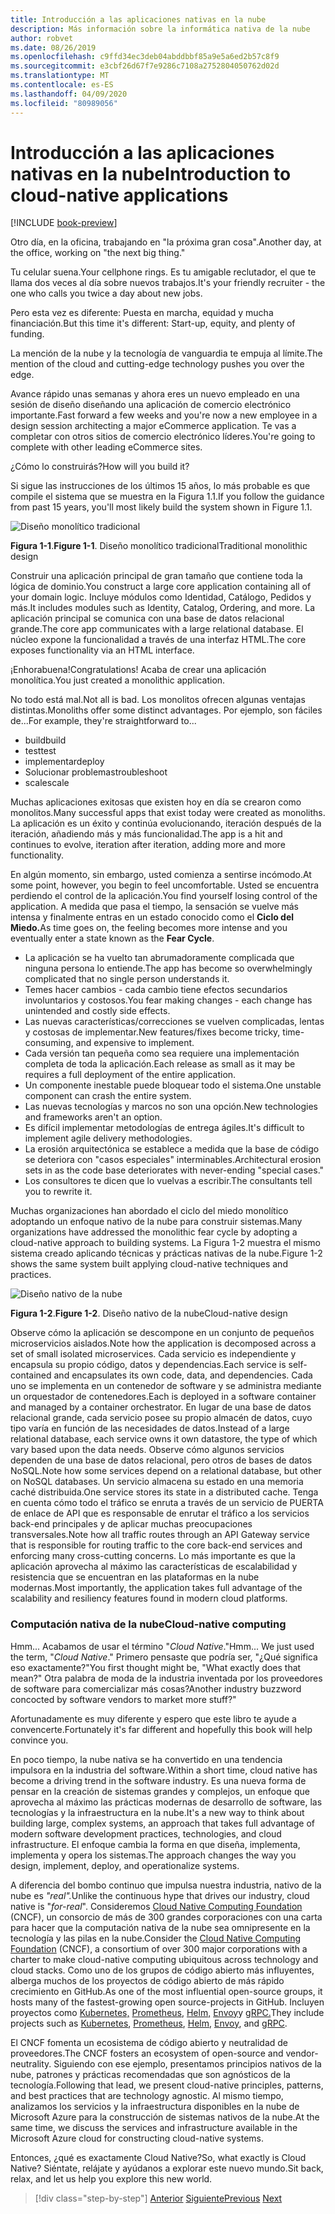 ```yaml
---
title: Introducción a las aplicaciones nativas en la nube
description: Más información sobre la informática nativa de la nube
author: robvet
ms.date: 08/26/2019
ms.openlocfilehash: c9ffd34ec3deb04abddbbf85a9e5a6ed2b57c8f9
ms.sourcegitcommit: e3cbf26d67f7e9286c7108a2752804050762d02d
ms.translationtype: MT
ms.contentlocale: es-ES
ms.lasthandoff: 04/09/2020
ms.locfileid: "80989056"
---
```

# <a name="introduction-to-cloud-native-applications"></a><span data-ttu-id="c06f8-103">Introducción a las aplicaciones nativas en la nube</span><span class="sxs-lookup"><span data-stu-id="c06f8-103">Introduction to cloud-native applications</span></span>

[!INCLUDE [book-preview](../../../includes/book-preview.md)]

<span data-ttu-id="c06f8-104">Otro día, en la oficina, trabajando en "la próxima gran cosa".</span><span class="sxs-lookup"><span data-stu-id="c06f8-104">Another day, at the office, working on "the next big thing."</span></span>

<span data-ttu-id="c06f8-105">Tu celular suena.</span><span class="sxs-lookup"><span data-stu-id="c06f8-105">Your cellphone rings.</span></span> <span data-ttu-id="c06f8-106">Es tu amigable reclutador, el que te llama dos veces al día sobre nuevos trabajos.</span><span class="sxs-lookup"><span data-stu-id="c06f8-106">It's your friendly recruiter - the one who calls you twice a day about new jobs.</span></span>

<span data-ttu-id="c06f8-107">Pero esta vez es diferente: Puesta en marcha, equidad y mucha financiación.</span><span class="sxs-lookup"><span data-stu-id="c06f8-107">But this time it's different: Start-up, equity, and plenty of funding.</span></span>

<span data-ttu-id="c06f8-108">La mención de la nube y la tecnología de vanguardia te empuja al límite.</span><span class="sxs-lookup"><span data-stu-id="c06f8-108">The mention of the cloud and cutting-edge technology pushes you over the edge.</span></span>

<span data-ttu-id="c06f8-109">Avance rápido unas semanas y ahora eres un nuevo empleado en una sesión de diseño diseñando una aplicación de comercio electrónico importante.</span><span class="sxs-lookup"><span data-stu-id="c06f8-109">Fast forward a few weeks and you're now a new employee in a design session architecting a major eCommerce application.</span></span> <span data-ttu-id="c06f8-110">Te vas a completar con otros sitios de comercio electrónico líderes.</span><span class="sxs-lookup"><span data-stu-id="c06f8-110">You're going to complete with other leading eCommerce sites.</span></span>

<span data-ttu-id="c06f8-111">¿Cómo lo construirás?</span><span class="sxs-lookup"><span data-stu-id="c06f8-111">How will you build it?</span></span>

<span data-ttu-id="c06f8-112">Si sigue las instrucciones de los últimos 15 años, lo más probable es que compile el sistema que se muestra en la Figura 1.1.</span><span class="sxs-lookup"><span data-stu-id="c06f8-112">If you follow the guidance from past 15 years, you'll most likely build the system shown in Figure 1.1.</span></span>

![Diseño monolítico tradicional](./media/monolithic-design.png)

<span data-ttu-id="c06f8-114">**Figura 1-1**.</span><span class="sxs-lookup"><span data-stu-id="c06f8-114">**Figure 1-1**.</span></span> <span data-ttu-id="c06f8-115">Diseño monolítico tradicional</span><span class="sxs-lookup"><span data-stu-id="c06f8-115">Traditional monolithic design</span></span>

<span data-ttu-id="c06f8-116">Construir una aplicación principal de gran tamaño que contiene toda la lógica de dominio.</span><span class="sxs-lookup"><span data-stu-id="c06f8-116">You construct a large core application containing all of your domain logic.</span></span> <span data-ttu-id="c06f8-117">Incluye módulos como Identidad, Catálogo, Pedidos y más.</span><span class="sxs-lookup"><span data-stu-id="c06f8-117">It includes modules such as Identity, Catalog, Ordering, and more.</span></span> <span data-ttu-id="c06f8-118">La aplicación principal se comunica con una base de datos relacional grande.</span><span class="sxs-lookup"><span data-stu-id="c06f8-118">The core app communicates with a large relational database.</span></span> <span data-ttu-id="c06f8-119">El núcleo expone la funcionalidad a través de una interfaz HTML.</span><span class="sxs-lookup"><span data-stu-id="c06f8-119">The core exposes functionality via an HTML interface.</span></span>

<span data-ttu-id="c06f8-120">¡Enhorabuena!</span><span class="sxs-lookup"><span data-stu-id="c06f8-120">Congratulations!</span></span>  <span data-ttu-id="c06f8-121">Acaba de crear una aplicación monolítica.</span><span class="sxs-lookup"><span data-stu-id="c06f8-121">You just created a monolithic application.</span></span>

<span data-ttu-id="c06f8-122">No todo está mal.</span><span class="sxs-lookup"><span data-stu-id="c06f8-122">Not all is bad.</span></span> <span data-ttu-id="c06f8-123">Los monolitos ofrecen algunas ventajas distintas.</span><span class="sxs-lookup"><span data-stu-id="c06f8-123">Monoliths offer some distinct advantages.</span></span> <span data-ttu-id="c06f8-124">Por ejemplo, son fáciles de...</span><span class="sxs-lookup"><span data-stu-id="c06f8-124">For example, they're straightforward to...</span></span>

- <span data-ttu-id="c06f8-125">build</span><span class="sxs-lookup"><span data-stu-id="c06f8-125">build</span></span>
- <span data-ttu-id="c06f8-126">test</span><span class="sxs-lookup"><span data-stu-id="c06f8-126">test</span></span>
- <span data-ttu-id="c06f8-127">implementar</span><span class="sxs-lookup"><span data-stu-id="c06f8-127">deploy</span></span>
- <span data-ttu-id="c06f8-128">Solucionar problemas</span><span class="sxs-lookup"><span data-stu-id="c06f8-128">troubleshoot</span></span>
- <span data-ttu-id="c06f8-129">scale</span><span class="sxs-lookup"><span data-stu-id="c06f8-129">scale</span></span>

<span data-ttu-id="c06f8-130">Muchas aplicaciones exitosas que existen hoy en día se crearon como monolitos.</span><span class="sxs-lookup"><span data-stu-id="c06f8-130">Many successful apps that exist today were created as monoliths.</span></span> <span data-ttu-id="c06f8-131">La aplicación es un éxito y continúa evolucionando, iteración después de la iteración, añadiendo más y más funcionalidad.</span><span class="sxs-lookup"><span data-stu-id="c06f8-131">The app is a hit and continues to evolve, iteration after iteration, adding more and more functionality.</span></span>

<span data-ttu-id="c06f8-132">En algún momento, sin embargo, usted comienza a sentirse incómodo.</span><span class="sxs-lookup"><span data-stu-id="c06f8-132">At some point, however, you begin to feel uncomfortable.</span></span> <span data-ttu-id="c06f8-133">Usted se encuentra perdiendo el control de la aplicación.</span><span class="sxs-lookup"><span data-stu-id="c06f8-133">You find yourself losing control of the application.</span></span> <span data-ttu-id="c06f8-134">A medida que pasa el tiempo, la sensación se vuelve más intensa y finalmente entras en un estado conocido como el **Ciclo del Miedo.**</span><span class="sxs-lookup"><span data-stu-id="c06f8-134">As time goes on, the feeling becomes more intense and you eventually enter a state known as the **Fear Cycle**.</span></span>

- <span data-ttu-id="c06f8-135">La aplicación se ha vuelto tan abrumadoramente complicada que ninguna persona lo entiende.</span><span class="sxs-lookup"><span data-stu-id="c06f8-135">The app has become so overwhelmingly complicated that no single person understands it.</span></span>
- <span data-ttu-id="c06f8-136">Temes hacer cambios - cada cambio tiene efectos secundarios involuntarios y costosos.</span><span class="sxs-lookup"><span data-stu-id="c06f8-136">You fear making changes - each change has unintended and costly side effects.</span></span>
- <span data-ttu-id="c06f8-137">Las nuevas características/correcciones se vuelven complicadas, lentas y costosas de implementar.</span><span class="sxs-lookup"><span data-stu-id="c06f8-137">New features/fixes become tricky, time-consuming, and expensive to implement.</span></span>
- <span data-ttu-id="c06f8-138">Cada versión tan pequeña como sea requiere una implementación completa de toda la aplicación.</span><span class="sxs-lookup"><span data-stu-id="c06f8-138">Each release as small as it may be requires a full deployment of the entire application.</span></span>
- <span data-ttu-id="c06f8-139">Un componente inestable puede bloquear todo el sistema.</span><span class="sxs-lookup"><span data-stu-id="c06f8-139">One unstable component can crash the entire system.</span></span>
- <span data-ttu-id="c06f8-140">Las nuevas tecnologías y marcos no son una opción.</span><span class="sxs-lookup"><span data-stu-id="c06f8-140">New technologies and frameworks aren't an option.</span></span>
- <span data-ttu-id="c06f8-141">Es difícil implementar metodologías de entrega ágiles.</span><span class="sxs-lookup"><span data-stu-id="c06f8-141">It's difficult to implement agile delivery methodologies.</span></span>
- <span data-ttu-id="c06f8-142">La erosión arquitectónica se establece a medida que la base de código se deteriora con "casos especiales" interminables.</span><span class="sxs-lookup"><span data-stu-id="c06f8-142">Architectural erosion sets in as the code base deteriorates with never-ending "special cases."</span></span>
- <span data-ttu-id="c06f8-143">Los consultores te dicen que lo vuelvas a escribir.</span><span class="sxs-lookup"><span data-stu-id="c06f8-143">The consultants tell you to rewrite it.</span></span>

<span data-ttu-id="c06f8-144">Muchas organizaciones han abordado el ciclo del miedo monolítico adoptando un enfoque nativo de la nube para construir sistemas.</span><span class="sxs-lookup"><span data-stu-id="c06f8-144">Many organizations have addressed the monolithic fear cycle by adopting a cloud-native approach to building systems.</span></span> <span data-ttu-id="c06f8-145">La Figura 1-2 muestra el mismo sistema creado aplicando técnicas y prácticas nativas de la nube.</span><span class="sxs-lookup"><span data-stu-id="c06f8-145">Figure 1-2 shows the same system built applying cloud-native techniques and practices.</span></span>

![Diseño nativo de la nube](./media/cloud-native-design.png)

<span data-ttu-id="c06f8-147">**Figura 1-2**.</span><span class="sxs-lookup"><span data-stu-id="c06f8-147">**Figure 1-2**.</span></span> <span data-ttu-id="c06f8-148">Diseño nativo de la nube</span><span class="sxs-lookup"><span data-stu-id="c06f8-148">Cloud-native design</span></span>

<span data-ttu-id="c06f8-149">Observe cómo la aplicación se descompone en un conjunto de pequeños microservicios aislados.</span><span class="sxs-lookup"><span data-stu-id="c06f8-149">Note how the application is decomposed across a set of small isolated microservices.</span></span> <span data-ttu-id="c06f8-150">Cada servicio es independiente y encapsula su propio código, datos y dependencias.</span><span class="sxs-lookup"><span data-stu-id="c06f8-150">Each service is self-contained and encapsulates its own code, data, and dependencies.</span></span> <span data-ttu-id="c06f8-151">Cada uno se implementa en un contenedor de software y se administra mediante un orquestador de contenedores.</span><span class="sxs-lookup"><span data-stu-id="c06f8-151">Each is deployed in a software container and managed by a container orchestrator.</span></span> <span data-ttu-id="c06f8-152">En lugar de una base de datos relacional grande, cada servicio posee su propio almacén de datos, cuyo tipo varía en función de las necesidades de datos.</span><span class="sxs-lookup"><span data-stu-id="c06f8-152">Instead of a large relational database, each service owns it own datastore, the type of which vary based upon the data needs.</span></span> <span data-ttu-id="c06f8-153">Observe cómo algunos servicios dependen de una base de datos relacional, pero otros de bases de datos NoSQL.</span><span class="sxs-lookup"><span data-stu-id="c06f8-153">Note how some services depend on a relational database, but other on NoSQL databases.</span></span> <span data-ttu-id="c06f8-154">Un servicio almacena su estado en una memoria caché distribuida.</span><span class="sxs-lookup"><span data-stu-id="c06f8-154">One service stores its state in a distributed cache.</span></span> <span data-ttu-id="c06f8-155">Tenga en cuenta cómo todo el tráfico se enruta a través de un servicio de PUERTA de enlace de API que es responsable de enrutar el tráfico a los servicios back-end principales y de aplicar muchas preocupaciones transversales.</span><span class="sxs-lookup"><span data-stu-id="c06f8-155">Note how all traffic routes through an API Gateway service that is responsible for routing traffic to the core back-end services  and enforcing many cross-cutting concerns.</span></span> <span data-ttu-id="c06f8-156">Lo más importante es que la aplicación aprovecha al máximo las características de escalabilidad y resistencia que se encuentran en las plataformas en la nube modernas.</span><span class="sxs-lookup"><span data-stu-id="c06f8-156">Most importantly, the application takes full advantage of the scalability and resiliency features found in modern cloud platforms.</span></span>

### <a name="cloud-native-computing"></a><span data-ttu-id="c06f8-157">Computación nativa de la nube</span><span class="sxs-lookup"><span data-stu-id="c06f8-157">Cloud-native computing</span></span>

<span data-ttu-id="c06f8-158">Hmm... Acabamos de usar el término "*Cloud Native*."</span><span class="sxs-lookup"><span data-stu-id="c06f8-158">Hmm... We just used the term, "*Cloud Native*."</span></span> <span data-ttu-id="c06f8-159">Primero pensaste que podría ser, "¿Qué significa eso exactamente?"</span><span class="sxs-lookup"><span data-stu-id="c06f8-159">You first thought might be, "What exactly does that mean?"</span></span> <span data-ttu-id="c06f8-160">Otra palabra de moda de la industria inventada por los proveedores de software para comercializar más cosas?</span><span class="sxs-lookup"><span data-stu-id="c06f8-160">Another industry buzzword concocted by software vendors to market more stuff?"</span></span>

<span data-ttu-id="c06f8-161">Afortunadamente es muy diferente y espero que este libro te ayude a convencerte.</span><span class="sxs-lookup"><span data-stu-id="c06f8-161">Fortunately it's far different and hopefully this book will help convince you.</span></span>

<span data-ttu-id="c06f8-162">En poco tiempo, la nube nativa se ha convertido en una tendencia impulsora en la industria del software.</span><span class="sxs-lookup"><span data-stu-id="c06f8-162">Within a short time, cloud native has become a driving trend in the software industry.</span></span> <span data-ttu-id="c06f8-163">Es una nueva forma de pensar en la creación de sistemas grandes y complejos, un enfoque que aprovecha al máximo las prácticas modernas de desarrollo de software, las tecnologías y la infraestructura en la nube.</span><span class="sxs-lookup"><span data-stu-id="c06f8-163">It's a new way to think about building large, complex systems, an approach that takes full advantage of modern software development practices, technologies, and cloud infrastructure.</span></span> <span data-ttu-id="c06f8-164">El enfoque cambia la forma en que diseña, implementa, implementa y opera los sistemas.</span><span class="sxs-lookup"><span data-stu-id="c06f8-164">The approach changes the way you design, implement, deploy, and operationalize systems.</span></span>

<span data-ttu-id="c06f8-165">A diferencia del bombo continuo que impulsa nuestra industria, nativo de la nube es *"real".*</span><span class="sxs-lookup"><span data-stu-id="c06f8-165">Unlike the continuous hype that drives our industry, cloud native is "*for-real*".</span></span> <span data-ttu-id="c06f8-166">Consideremos [Cloud Native Computing Foundation](https://www.cncf.io/) (CNCF), un consorcio de más de 300 grandes corporaciones con una carta para hacer que la computación nativa de la nube sea omnipresente en la tecnología y las pilas en la nube.</span><span class="sxs-lookup"><span data-stu-id="c06f8-166">Consider the [Cloud Native Computing Foundation](https://www.cncf.io/) (CNCF), a consortium of over 300 major corporations with a charter to make cloud-native computing ubiquitous across technology and cloud stacks.</span></span> <span data-ttu-id="c06f8-167">Como uno de los grupos de código abierto más influyentes, alberga muchos de los proyectos de código abierto de más rápido crecimiento en GitHub.</span><span class="sxs-lookup"><span data-stu-id="c06f8-167">As one of the most influential open-source groups, it hosts many of the fastest-growing open source-projects in GitHub.</span></span> <span data-ttu-id="c06f8-168">Incluyen proyectos como [Kubernetes,](https://kubernetes.io/) [Prometheus,](https://prometheus.io/) [Helm,](https://helm.sh/) [Envoy](https://www.envoyproxy.io/)y [gRPC.](https://grpc.io/)</span><span class="sxs-lookup"><span data-stu-id="c06f8-168">They include projects such as [Kubernetes](https://kubernetes.io/), [Prometheus](https://prometheus.io/), [Helm](https://helm.sh/), [Envoy](https://www.envoyproxy.io/), and [gRPC](https://grpc.io/).</span></span>

<span data-ttu-id="c06f8-169">El CNCF fomenta un ecosistema de código abierto y neutralidad de proveedores.</span><span class="sxs-lookup"><span data-stu-id="c06f8-169">The CNCF fosters an ecosystem of open-source and vendor-neutrality.</span></span> <span data-ttu-id="c06f8-170">Siguiendo con ese ejemplo, presentamos principios nativos de la nube, patrones y prácticas recomendadas que son agnósticos de la tecnología.</span><span class="sxs-lookup"><span data-stu-id="c06f8-170">Following that lead, we present cloud-native principles, patterns, and best practices that are technology agnostic.</span></span> <span data-ttu-id="c06f8-171">Al mismo tiempo, analizamos los servicios y la infraestructura disponibles en la nube de Microsoft Azure para la construcción de sistemas nativos de la nube.</span><span class="sxs-lookup"><span data-stu-id="c06f8-171">At the same time, we discuss the services and infrastructure available in the Microsoft Azure cloud for constructing cloud-native systems.</span></span>

<span data-ttu-id="c06f8-172">Entonces, ¿qué es exactamente Cloud Native?</span><span class="sxs-lookup"><span data-stu-id="c06f8-172">So, what exactly is Cloud Native?</span></span> <span data-ttu-id="c06f8-173">Siéntate, relájate y ayúdanos a explorar este nuevo mundo.</span><span class="sxs-lookup"><span data-stu-id="c06f8-173">Sit back, relax, and let us help you explore this new world.</span></span>

>[!div class="step-by-step"]
><span data-ttu-id="c06f8-174">[Anterior](index.md)
>[Siguiente](definition.md)</span><span class="sxs-lookup"><span data-stu-id="c06f8-174">[Previous](index.md)
[Next](definition.md)</span></span>
